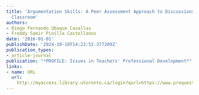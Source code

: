 ```yaml
---
title: 'Argumentation Skills: A Peer Assessment Approach to Discussions in the EFL
  Classroom'
authors:
- Diego Fernando Ubaque Casallas
- Freddy Samir Pinilla Castellanos
date: '2016-01-01'
publishDate: '2024-10-10T14:22:52.377209Z'
publication_types:
- article-journal
publication: "*PROFILE: Issues in Teachers' Professional Development*"
links:
- name: URL
  url: 
    http://myaccess.library.utoronto.ca/login?qurl=https://www.proquest.com/docview/1826541102?accountid=14771&bdid=38382&_bd=paEMLIkt1aXw3cZ6AYHhdiPVX1I%3D
---
```

